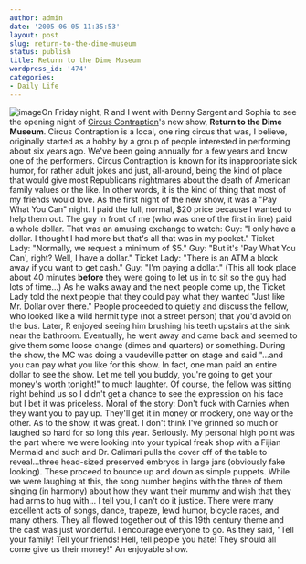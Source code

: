 ```yaml
---
author: admin
date: '2005-06-05 11:35:53'
layout: post
slug: return-to-the-dime-museum
status: publish
title: Return to the Dime Museum
wordpress_id: '474'
categories:
- Daily Life
---
```


![image](http://www.arcanology.com/images/pyramid.jpg)On Friday night, R
and I went with Denny Sargent and Sophia to see the opening night of
[Circus Contraption](http://www.circuscontraption.com/home.html)'s new
show, **Return to the Dime Museum**. Circus Contraption is a local, one
ring circus that was, I believe, originally started as a hobby by a
group of people interested in performing about six years ago. We've been
going annually for a few years and know one of the performers. Circus
Contraption is known for its inappropriate sick humor, for rather adult
jokes and just, all-around, being the kind of place that would give most
Republicans nightmares about the death of American family values or the
like. In other words, it is the kind of thing that most of my friends
would love. As the first night of the new show, it was a "Pay What You
Can" night. I paid the full, normal, $20 price because I wanted to help
them out. The guy in front of me (who was one of the first in line) paid
a whole dollar. That was an amusing exchange to watch: Guy: "I only have
a dollar. I thought I had more but that's all that was in my pocket."
Ticket Lady: "Normally, we request a minimum of $5." Guy: "But it's 'Pay
What You Can', right? Well, I have a dollar." Ticket Lady: "There is an
ATM a block away if you want to get cash." Guy: "I'm paying a dollar."
(This all took place about 40 minutes **before** they were going to let
us in to sit so the guy had lots of time...) As he walks away and the
next people come up, the Ticket Lady told the next people that they
could pay what they wanted "Just like Mr. Dollar over there." People
proceeded to quietly and discuss the fellow, who looked like a wild
hermit type (not a street person) that you'd avoid on the bus. Later, R
enjoyed seeing him brushing his teeth upstairs at the sink near the
bathroom. Eventually, he went away and came back and seemed to give them
some loose change (dimes and quarters) or something. During the show,
the MC was doing a vaudeville patter on stage and said "...and you can
pay what you like for this show. In fact, one man paid an entire dollar
to see the show. Let me tell you buddy, you're going to get your money's
worth tonight!" to much laughter. Of course, the fellow was sitting
right behind us so I didn't get a chance to see the expression on his
face but I bet it was priceless. Moral of the story: Don't fuck with
Carnies when they want you to pay up. They'll get it in money or
mockery, one way or the other. As to the show, it was great. I don't
think I've grinned so much or laughed so hard for so long this year.
Seriously. My personal high point was the part where we were looking
into your typical freak shop with a Fijian Mermaid and such and Dr.
Calimari pulls the cover off of the table to reveal...three head-sized
preserved embryos in large jars (obviously fake looking). These proceed
to bounce up and down as simple puppets. While we were laughing at this,
the song number begins with the three of them singing (in harmony) about
how they want their mummy and wish that they had arms to hug with... I
tell you, I can't do it justice. There were many excellent acts of
songs, dance, trapeze, lewd humor, bicycle races, and many others. They
all flowed together out of this 19th century theme and the cast was just
wonderful. I encourage everyone to go. As they said, "Tell your family!
Tell your friends! Hell, tell people you hate! They should all come give
us their money!" An enjoyable show.
